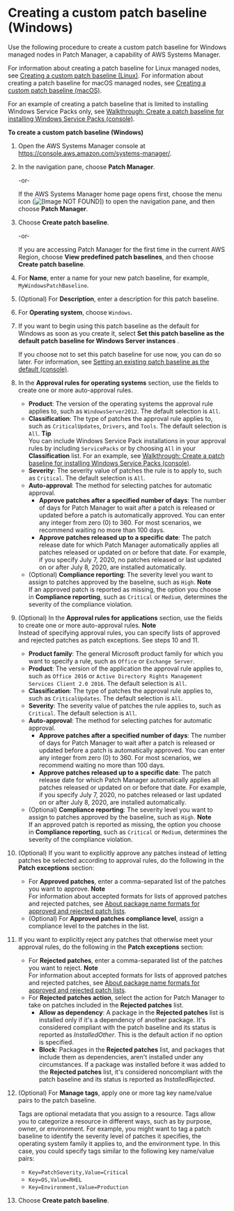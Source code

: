 # Creating a custom patch baseline \(Windows\)<a name="create-baseline-console-windows"></a>

Use the following procedure to create a custom patch baseline for Windows managed nodes in Patch Manager, a capability of AWS Systems Manager\. 

For information about creating a patch baseline for Linux managed nodes, see [Creating a custom patch baseline \(Linux\)](create-baseline-console-linux.md)\. For information about creating a patch baseline for macOS managed nodes, see [Creating a custom patch baseline \(macOS\)](create-baseline-console-macos.md)\.

For an example of creating a patch baseline that is limited to installing Windows Service Packs only, see [Walkthrough: Create a patch baseline for installing Windows Service Packs \(console\)](service-pack-patch-walkthrough.md)\.

**To create a custom patch baseline \(Windows\)**

1. Open the AWS Systems Manager console at [https://console\.aws\.amazon\.com/systems\-manager/](https://console.aws.amazon.com/systems-manager/)\.

1. In the navigation pane, choose **Patch Manager**\.

   \-or\-

   If the AWS Systems Manager home page opens first, choose the menu icon \(![\[Image NOT FOUND\]](http://docs.aws.amazon.com/systems-manager/latest/userguide/images/menu-icon-small.png)\) to open the navigation pane, and then choose **Patch Manager**\.

1. Choose **Create patch baseline**\. 

   \-or\-

   If you are accessing Patch Manager for the first time in the current AWS Region, choose **View predefined patch baselines**, and then choose **Create patch baseline**\.

1. For **Name**, enter a name for your new patch baseline, for example, `MyWindowsPatchBaseline`\.

1. \(Optional\) For **Description**, enter a description for this patch baseline\.

1. For **Operating system**, choose `Windows`\.

1. If you want to begin using this patch baseline as the default for Windows as soon as you create it, select **Set this patch baseline as the default patch baseline for Windows Server instances** \.

   If you choose not to set this patch baseline for use now, you can do so later\. For information, see [Setting an existing patch baseline as the default \(console\)](set-default-patch-baseline.md)\.

1. In the **Approval rules for operating systems** section, use the fields to create one or more auto\-approval rules\.
   + **Product**: The version of the operating systems the approval rule applies to, such as `WindowsServer2012`\. The default selection is `All`\.
   + **Classification**: The type of patches the approval rule applies to, such as `CriticalUpdates`, `Drivers`, and `Tools`\. The default selection is `All`\. 
**Tip**  
You can include Windows Service Pack installations in your approval rules by including `ServicePacks` or by choosing `All` in your **Classification** list\. For an example, see [Walkthrough: Create a patch baseline for installing Windows Service Packs \(console\)](service-pack-patch-walkthrough.md)\.
   + **Severity**: The severity value of patches the rule is to apply to, such as `Critical`\. The default selection is `All`\. 
   + **Auto\-approval**: The method for selecting patches for automatic approval\.
     + **Approve patches after a specified number of days**: The number of days for Patch Manager to wait after a patch is released or updated before a patch is automatically approved\. You can enter any integer from zero \(0\) to 360\. For most scenarios, we recommend waiting no more than 100 days\.
     + **Approve patches released up to a specific date**: The patch release date for which Patch Manager automatically applies all patches released or updated on or before that date\. For example, if you specify July 7, 2020, no patches released or last updated on or after July 8, 2020, are installed automatically\.
   + \(Optional\) **Compliance reporting**: The severity level you want to assign to patches approved by the baseline, such as `High`\.
**Note**  
If an approved patch is reported as missing, the option you choose in **Compliance reporting**, such as `Critical` or `Medium`, determines the severity of the compliance violation\.

1. \(Optional\) In the **Approval rules for applications** section, use the fields to create one or more auto\-approval rules\.
**Note**  
Instead of specifying approval rules, you can specify lists of approved and rejected patches as patch exceptions\. See steps 10 and 11\. 
   + **Product family**: The general Microsoft product family for which you want to specify a rule, such as `Office` or `Exchange Server`\.
   + **Product**: The version of the application the approval rule applies to, such as `Office 2016` or `Active Directory Rights Management Services Client 2.0 2016`\. The default selection is `All`\.
   + **Classification**: The type of patches the approval rule applies to, such as `CriticalUpdates`\. The default selection is `All`\. 
   + **Severity**: The severity value of patches the rule applies to, such as `Critical`\. The default selection is `All`\. 
   + **Auto\-approval**: The method for selecting patches for automatic approval\.
     + **Approve patches after a specified number of days**: The number of days for Patch Manager to wait after a patch is released or updated before a patch is automatically approved\. You can enter any integer from zero \(0\) to 360\. For most scenarios, we recommend waiting no more than 100 days\.
     + **Approve patches released up to a specific date**: The patch release date for which Patch Manager automatically applies all patches released or updated on or before that date\. For example, if you specify July 7, 2020, no patches released or last updated on or after July 8, 2020, are installed automatically\.
   + \(Optional\) **Compliance reporting**: The severity level you want to assign to patches approved by the baseline, such as `High`\.
**Note**  
If an approved patch is reported as missing, the option you choose in **Compliance reporting**, such as `Critical` or `Medium`, determines the severity of the compliance violation\.

1. \(Optional\) If you want to explicitly approve any patches instead of letting patches be selected according to approval rules, do the following in the **Patch exceptions** section:
   + For **Approved patches**, enter a comma\-separated list of the patches you want to approve\.
**Note**  
For information about accepted formats for lists of approved patches and rejected patches, see [About package name formats for approved and rejected patch lists](patch-manager-approved-rejected-package-name-formats.md)\.
   + \(Optional\) For **Approved patches compliance level**, assign a compliance level to the patches in the list\.

1. If you want to explicitly reject any patches that otherwise meet your approval rules, do the following in the **Patch exceptions** section:
   + For **Rejected patches**, enter a comma\-separated list of the patches you want to reject\.
**Note**  
For information about accepted formats for lists of approved patches and rejected patches, see [About package name formats for approved and rejected patch lists](patch-manager-approved-rejected-package-name-formats.md)\.
   + For **Rejected patches action**, select the action for Patch Manager to take on patches included in the **Rejected patches** list\.
     + **Allow as dependency**: A package in the **Rejected patches** list is installed only if it's a dependency of another package\. It's considered compliant with the patch baseline and its status is reported as *InstalledOther*\. This is the default action if no option is specified\.
     + **Block**: Packages in the **Rejected patches** list, and packages that include them as dependencies, aren't installed under any circumstances\. If a package was installed before it was added to the **Rejected patches** list, it's considered noncompliant with the patch baseline and its status is reported as *InstalledRejected*\.

1. \(Optional\) For **Manage tags**, apply one or more tag key name/value pairs to the patch baseline\.

   Tags are optional metadata that you assign to a resource\. Tags allow you to categorize a resource in different ways, such as by purpose, owner, or environment\. For example, you might want to tag a patch baseline to identify the severity level of patches it specifies, the operating system family it applies to, and the environment type\. In this case, you could specify tags similar to the following key name/value pairs:
   + `Key=PatchSeverity,Value=Critical`
   + `Key=OS,Value=RHEL`
   + `Key=Environment,Value=Production`

1. Choose **Create patch baseline**\.